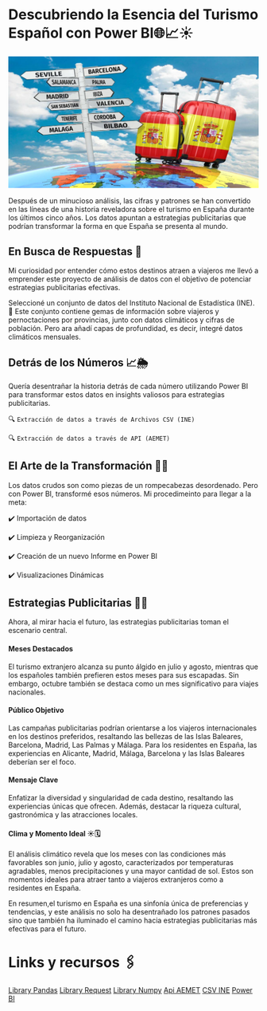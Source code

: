 # Descubriendo la Esencia del Turismo Español con Power BI🌐📈☀️

![head](https://github.com/Carolina-MH/Project_Visualizacion/blob/main/img/encabezado.jpg)

Después de un minucioso análisis, las cifras y patrones se han convertido en las líneas de una historia reveladora sobre el turismo en España durante los últimos cinco años. Los datos apuntan a estrategias publicitarias que podrían transformar la forma en que España se presenta al mundo.

## En Busca de Respuestas 🤔

Mi curiosidad por entender cómo estos destinos atraen a viajeros me llevó a emprender este proyecto de análisis de datos con el objetivo de potenciar estrategias publicitarias efectivas.

Seleccioné un conjunto de datos del Instituto Nacional de Estadística (INE).💼 Este conjunto contiene gemas de información sobre viajeros y pernoctaciones por provincias, junto con datos climáticos y cifras de población. Pero ara añadí capas de profundidad, es decir, integré datos climáticos mensuales.

## Detrás de los Números 📈🌦️

Quería desentrañar la historia detrás de cada número utilizando Power BI para transformar estos datos en insights valiosos para estrategias publicitarias. 

🔍 `Extracción de datos a través de Archivos CSV (INE)`

🔍 `Extracción de datos a través de API (AEMET)`



## El Arte de la Transformación 🎨✨

Los datos crudos son como piezas de un rompecabezas desordenado. Pero con Power BI, transformé esos números. Mi procedimeinto para llegar a la meta:

✔️ Importación de datos

✔️ Limpieza y Reorganización

✔️ Creación de un nuevo Informe en Power BI

✔️ Visualizaciones Dinámicas

## Estrategias Publicitarias 📢📆

Ahora, al mirar hacia el futuro, las estrategias publicitarias toman el escenario central.

#### Meses Destacados

El turismo extranjero alcanza su punto álgido en julio y agosto, mientras que los españoles también prefieren estos meses para sus escapadas. Sin embargo, octubre también se destaca como un mes significativo para viajes nacionales.

#### Público Objetivo

Las campañas publicitarias podrían orientarse a los viajeros internacionales en los destinos preferidos, resaltando las bellezas de las Islas Baleares, Barcelona, Madrid, Las Palmas y Málaga. Para los residentes en España, las experiencias en Alicante, Madrid, Málaga, Barcelona y las Islas Baleares deberían ser el foco.

#### Mensaje Clave

Enfatizar la diversidad y singularidad de cada destino, resaltando las experiencias únicas que ofrecen. Además, destacar la riqueza cultural, gastronómica y las atracciones locales.

#### Clima y Momento Ideal ☀️🗓️

El análisis climático revela que los meses con las condiciones más favorables son junio, julio y agosto, caracterizados por temperaturas agradables, menos precipitaciones y una mayor cantidad de sol. Estos son momentos ideales para atraer tanto a viajeros extranjeros como a residentes en España.

En resumen,el turismo en España es una sinfonía única de preferencias y tendencias, y este análisis no solo ha desentrañado los patrones pasados sino que también ha iluminado el camino hacia estrategias publicitarias más efectivas para el futuro.


# Links y recursos 🖇️

[Library Pandas](https://pandas.pydata.org/)
[Library Request](https://pypi.org/project/requests/)
[Library Numpy](https://numpy.org/)
[Api AEMET](https://opendata.aemet.es/centrodedescargas/inicio)
[CSV INE](https://www.ine.es/jaxiT3/Tabla.htm?t=2074#downloadJSON=true)
[Power BI](https://powerbi.microsoft.com/es-es/)

